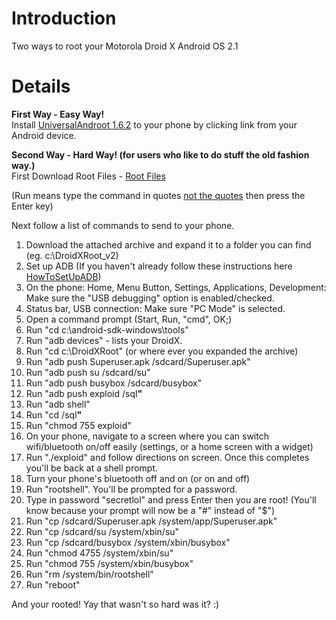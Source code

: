 # Introduction #

Two ways to root your Motorola Droid X Android OS 2.1


# Details #

**First Way - Easy Way!**<br>
Install <a href='http://xdroidx.googlecode.com/files/UniversalAndroot-1.6.2-beta.apk'>UniversalAndroot 1.6.2</a> to your phone by clicking link from your Android device.<br>

<b>Second Way - Hard Way! (for users who like to do stuff the old fashion way.)</b><br>
First Download Root Files - <a href='http://xdroidx.googlecode.com/files/DroidXRoot_v2.zip'>Root Files</a>

(Run means type the command in quotes <a href='but.md'>not the quotes</a> then press the Enter key)<br>

Next follow a list of commands to send to your phone.<br>

1. Download the attached archive and expand it to a folder you can find (eg. c:\DroidXRoot_v2)<br>
2. Set up ADB (If you haven't already follow these instructions here <a href='http://code.google.com/p/xdroidx/wiki/HowToSetUpADB'>HowToSetUpADB</a>)<br>
3. On the phone: Home, Menu Button, Settings, Applications, Development: Make sure the "USB debugging" option is enabled/checked.<br>
4. Status bar, USB connection: Make sure "PC Mode" is selected.<br>
5. Open a command prompt (Start, Run, "cmd", OK;)<br>
6. Run "cd c:\android-sdk-windows\tools"<br>
7. Run "adb devices" - lists your DroidX.<br>
8. Run "cd c:\DroidXRoot" (or where ever you expanded the archive)<br>
9. Run "adb push Superuser.apk /sdcard/Superuser.apk"<br>
10. Run "adb push su /sdcard/su"<br>
11. Run "adb push busybox /sdcard/busybox"<br>
12. Run "adb push exploid /sql<b>"</b><br>
13. Run "adb shell"<br>
14. Run "cd /sql<b>"</b><br>
15. Run "chmod 755 exploid"<br>
16. On your phone, navigate to a screen where you can switch wifi/bluetooth on/off easily (settings, or a home screen with a widget)<br>
17. Run "./exploid" and follow directions on screen. Once this completes you'll be back at a shell prompt.<br>
18. Turn your phone's bluetooth off and on (or on and off)<br>
19. Run "rootshell". You'll be prompted for a password.<br>
20. Type in password "secretlol" and press Enter then you are root! (You'll know because your prompt will now be a "#" instead of "$")<br>
21. Run "cp /sdcard/Superuser.apk /system/app/Superuser.apk"<br>
22. Run "cp /sdcard/su /system/xbin/su"<br>
23. Run "cp /sdcard/busybox /system/xbin/busybox"<br>
24. Run "chmod 4755 /system/xbin/su"<br>
25. Run "chmod 755 /system/xbin/busybox"<br>
26. Run "rm /system/bin/rootshell"<br>
27. Run "reboot"<br>

And your rooted! Yay that wasn't so hard was it? :)